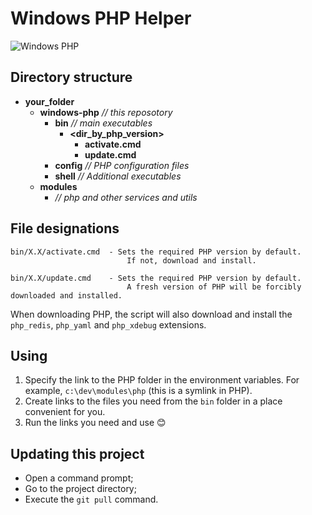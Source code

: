 # Windows PHP Helper

<img src="https://preview.dragon-code.pro/andrey-helldar/windows-php.svg?brand=php" alt="Windows PHP"/> 

## Directory structure

- **your_folder**
    - **windows-php** _// this reposotory_
        - **bin** _// main executables_
            - **<dir_by_php_version>**
                - **activate.cmd**
                - **update.cmd**
        - **config** _// PHP configuration files_
        - **shell** _// Additional executables_
    - **modules**
        - _// php and other services and utils_

## File designations

    bin/X.X/activate.cmd  - Sets the required PHP version by default.
                              If not, download and install.

    bin/X.X/update.cmd    - Sets the required PHP version by default.
                              A fresh version of PHP will be forcibly downloaded and installed.

When downloading PHP, the script will also download and install the `php_redis`, `php_yaml` and `php_xdebug` extensions.

## Using

1. Specify the link to the PHP folder in the environment variables. For example, `c:\dev\modules\php` (this is a symlink in PHP).
2. Create links to the files you need from the `bin` folder in a place convenient for you.
3. Run the links you need and use 😊

## Updating this project

- Open a command prompt;
- Go to the project directory;
- Execute the `git pull` command.
